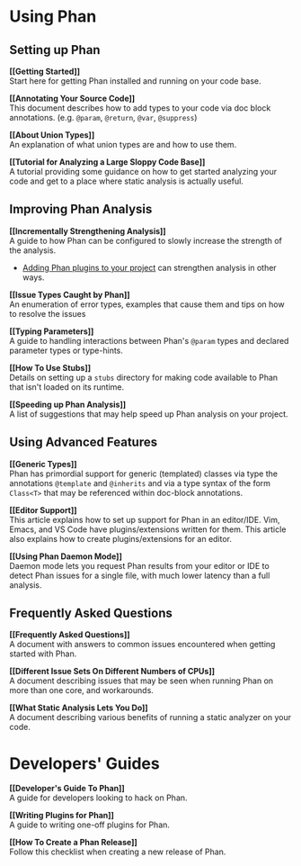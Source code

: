 # Using Phan

## Setting up Phan

**[[Getting Started]]**<br />
Start here for getting Phan installed and running on your code base.

**[[Annotating Your Source Code]]**<br />
This document describes how to add types to your code via doc block annotations. (e.g. `@param`, `@return`, `@var`, `@suppress`)

**[[About Union Types]]**<br />
An explanation of what union types are and how to use them.

**[[Tutorial for Analyzing a Large Sloppy Code Base]]**<br/>
A tutorial providing some guidance on how to get started analyzing your code and get to a place where static analysis is actually useful.

## Improving Phan Analysis

**[[Incrementally Strengthening Analysis]]**<br />
A guide to how Phan can be configured to slowly increase the strength of the analysis.

- [Adding Phan plugins to your project](https://github.com/phan/phan#features-provided-by-plugins) can strengthen analysis in other ways.

**[[Issue Types Caught by Phan]]**<br />
An enumeration of error types, examples that cause them and tips on how to resolve the issues

**[[Typing Parameters]]**<br />
A guide to handling interactions between Phan's `@param` types and declared parameter types or type-hints.

**[[How To Use Stubs]]**<br />
Details on setting up a `stubs` directory for making code available to Phan that isn't loaded on its runtime.

**[[Speeding up Phan Analysis]]**<br/>
A list of suggestions that may help speed up Phan analysis on your project.

## Using Advanced Features

**[[Generic Types]]**<br/>
Phan has primordial support for generic (templated) classes via type the annotations `@template` and `@inherits` and via a type syntax of the form `Class<T>` that may be referenced within doc-block annotations.

**[[Editor Support]]**<br/>
This article explains how to set up support for Phan in an editor/IDE.
Vim, Emacs, and VS Code have plugins/extensions written for them. This article also explains how to create plugins/extensions for an editor.

**[[Using Phan Daemon Mode]]**<br/>
Daemon mode lets you request Phan results from your editor or IDE to detect Phan issues for a single file, with much lower latency than a full analysis.

## Frequently Asked Questions

**[[Frequently Asked Questions]]**<br/>
A document with answers to common issues encountered when getting started with Phan.

**[[Different Issue Sets On Different Numbers of CPUs]]**<br/>
A document describing issues that may be seen when running Phan on more than one core, and workarounds.

**[[What Static Analysis Lets You Do]]**<br/>
A document describing various benefits of running a static analyzer on your code.

# Developers' Guides

**[[Developer's Guide To Phan]]**<br />
A guide for developers looking to hack on Phan.

**[[Writing Plugins for Phan]]**<br />
A guide to writing one-off plugins for Phan.

**[[How To Create a Phan Release]]**<br />
Follow this checklist when creating a new release of Phan.
